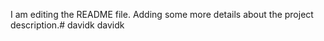I am editing the README file. Adding some more details about the project description.# davidk
davidk

